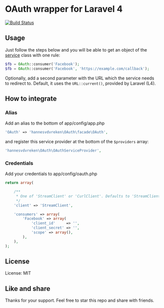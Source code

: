 # OAuth wrapper for Laravel 4
[![Build Status](https://travis-ci.org/hannesvdvreken/laravel-oauth.png?branch=master)](https://travis-ci.org/hannesvdvreken/laravel-oauth)

## Usage

Just follow the steps below and you will be able to get an object of the [service](https://github.com/Lusitanian/PHPoAuthLib/tree/master/src/OAuth/OAuth2/Service) class with one rule:

```php
$fb = OAuth::consumer('Facebook');
$fb = OAuth::consumer('Facebook', 'https://example.com/callback');
```

Optionally, add a second parameter with the URL which the service needs to redirect to. Default, it uses the `URL::current()`, provided by Laravel (L4).

## How to integrate

### Alias

Add an alias to the bottom of app/config/app.php

```php
'OAuth' => 'hannesvdvreken\OAuth\facade\OAuth',
```

and register this service provider at the bottom of the `$providers` array:

```php
'hannesvdvreken\OAuth\OAuthServiceProvider',
```

### Credentials

Add your credentials to app/config/oauth.php

```php
return array(

	/**
	 * One of 'StreamClient' or 'CurlClient'. Defaults to 'StreamClient' if not provided.
	 */
	'client' => 'StreamClient',

    'consumers' => array(
        'Facebook' => array(
            'client_id'     => '',
            'client_secret' => '',
            'scope' => array(),
        ),
    ),
);
```

## License
License: MIT

## Like and share
Thanks for your support. Feel free to star this repo and share with friends.